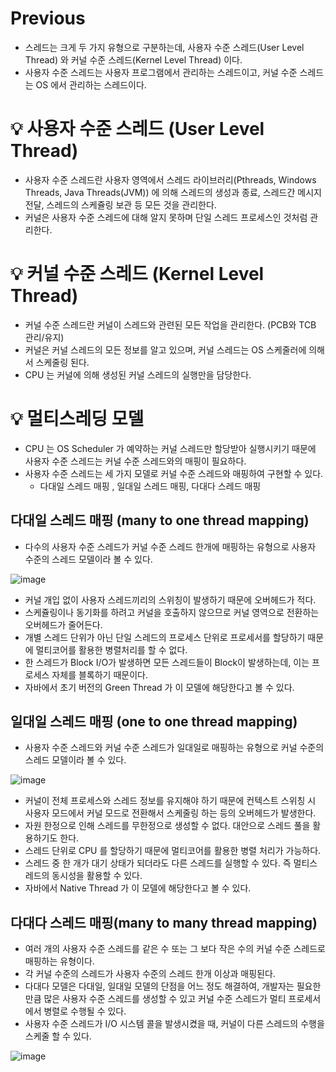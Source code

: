 # Previous

- 스레드는 크게 두 가지 유형으로 구분하는데, 사용자 수준 스레드(User Level Thread) 와 커널 수준 스레드(Kernel Level Thread) 이다.
- 사용자 수준 스레드는 사용자 프로그램에서 관리하는 스레드이고, 커널 수준 스레드는 OS 에서 관리하는 스레드이다.

# 💡 사용자 수준 스레드 (User Level Thread)

- 사용자 수준 스레드란 사용자 영역에서 스레드 라이브러리(Pthreads, Windows Threads, Java Threads(JVM)) 에 의해 스레드의 생성과 종료, 스레드간 메시지 전달, 스레드의 스케쥴링 보관 등 모든 것을 관리한다.
- 커널은 사용자 수준 스레드에 대해 알지 못하며 단일 스레드 프로세스인 것처럼 관리한다.

# 💡 커널 수준 스레드 (Kernel Level Thread)

- 커널 수준 스레드란 커널이 스레드와 관련된 모든 작업을 관리한다. (PCB와 TCB 관리/유지)
- 커널은 커널 스레드의 모든 정보를 알고 있으며, 커널 스레드는 OS 스케줄러에 의해서 스케줄링 된다.
- CPU 는 커널에 의해 생성된 커널 스레드의 실행만을 담당한다.

# 💡 멀티스레딩 모델

- CPU 는 OS Scheduler 가 예약하는 커널 스레드만 할당받아 실행시키기 때문에 사용자 수준 스레드는 커널 수준 스레드와의 매핑이 필요하다.
- 사용자 수준 스레드는 세 가지 모델로 커널 수준 스레드와 매핑하여 구현할 수 있다.
  - 다대일 스레드 매핑 , 일대일 스레드 매핑, 다대다 스레드 매핑
 
## 다대일 스레드 매핑 (many to one thread mapping)

- 다수의 사용자 수준 스레드가 커널 수준 스레드 한개에 매핑하는 유형으로 사용자 수준의 스레드 모델이라 볼 수 있다.

![image](https://github.com/shin-je-woo/TIL/assets/39439576/9ef5b85d-1f82-48d9-93d2-88e07b188be9)

- 커널 개입 없이 사용자 스레드끼리의 스위칭이 발생하기 때문에 오버헤드가 적다.
- 스케쥴링이나 동기화를 하려고 커널을 호출하지 않으므로 커널 영역으로 전환하는 오버헤드가 줄어든다.
- 개별 스레드 단위가 아닌 단일 스레드의 프로세스 단위로 프로세서를 할당하기 때문에 멀티코어를 활용한 병렬처리를 할 수 없다.
- 한 스레드가 Block I/O가 발생하면 모든 스레드들이 Block이 발생하는데, 이는 프로세스 자체를 블록하기 때문이다.
- 자바에서 초기 버전의 Green Thread 가 이 모델에 해당한다고 볼 수 있다.

## 일대일 스레드 매핑 (one to one thread mapping)

- 사용자 수준 스레드와 커널 수준 스레드가 일대일로 매핑하는 유형으로 커널 수준의 스레드 모델이라 볼 수 있다.

![image](https://github.com/shin-je-woo/TIL/assets/39439576/957a87a3-d050-431e-b2a0-285be0a052fc)

- 커널이 전체 프로세스와 스레드 정보를 유지해야 하기 때문에 컨텍스트 스위칭 시 사용자 모드에서 커널 모드로 전환해서 스케줄링 하는 등의 오버헤드가 발생한다.
- 자원 한정으로 인해 스레드를 무한정으로 생성할 수 없다. 대안으로 스레드 풀을 활용하기도 한다.
- 스레드 단위로 CPU 를 할당하기 때문에 멀티코어를 활용한 병렬 처리가 가능하다.
- 스레드 중 한 개가 대기 상태가 되더라도 다른 스레드를 실행할 수 있다. 즉 멀티스레드의 동시성을 활용할 수 있다.
- 자바에서 Native Thread 가 이 모델에 해당한다고 볼 수 있다.

## 다대다 스레드 매핑(many to many thread mapping)

- 여러 개의 사용자 수준 스레드를 같은 수 또는 그 보다 작은 수의 커널 수준 스레드로 매핑하는 유형이다.
- 각 커널 수준의 스레드가 사용자 수준의 스레드 한개 이상과 매핑된다.
- 다대다 모델은 다대일, 일대일 모델의 단점을 어느 정도 해결하여, 개발자는 필요한 만큼 많은 사용자 수준 스레드를 생성할 수 있고 커널 수준 스레드가 멀티 프로세서에서 병렬로 수행될 수 있다.
- 사용자 수준 스레드가 I/O 시스템 콜을 발생시켰을 때, 커널이 다른 스레드의 수행을 스케줄 할 수 있다.

![image](https://github.com/shin-je-woo/TIL/assets/39439576/d68d9a6a-4c02-49a5-847a-f9c535758f5d)
